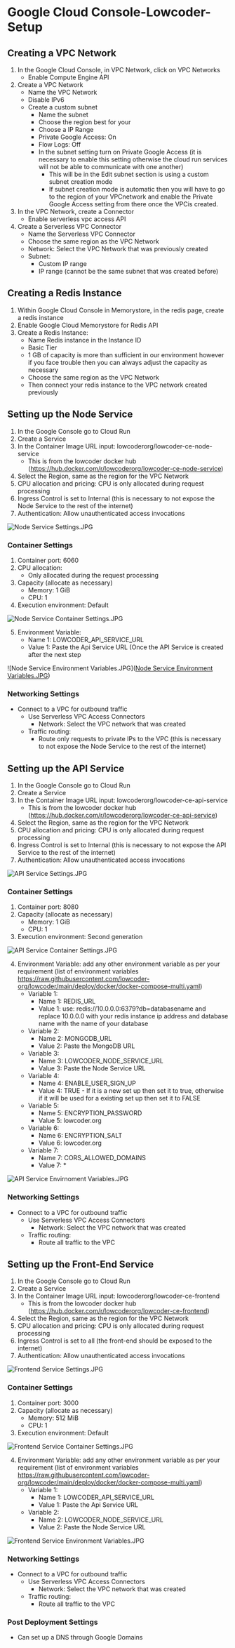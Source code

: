 # Google Cloud Console-Lowcoder-Setup

## Creating a VPC Network
1. In the Google Cloud Console, in VPC Network, click on VPC Networks
    - Enable Compute Engine API
3. Create a VPC Network
    - Name the VPC Network
    - Disable IPv6
    - Create a custom subnet 
        - Name the subnet 
        - Choose the region best for your
        - Choose a IP Range
        - Private Google Access: On
        - Flow Logs: Off
        - In the subnet setting turn on Private Google Access (it is necessary to enable this setting otherwise the cloud run services will not be able to communicate with one another)
            - This will be in the Edit subnet section is using a custom subnet creation mode
            - If subnet creation mode is automatic then you will have to go to the region of your VPCnetwork and enable the Private Google Access setting from there once the VPCis created.
4. In the VPC Network, create a Connector
    - Enable serverless vpc access API
6. Create a Serverless VPC Connector
    - Name the Serverless VPC Connector
    - Choose the same region as the VPC Network
    - Network: Select the VPC Network that was previously created
    - Subnet:
        - Custom IP range
        - IP range (cannot be the same subnet that was created before) 

## Creating a Redis Instance
1. Within Google Cloud Console in Memorystore, in the redis page, create a redis instance
2. Enable Google Cloud Memorystore for Redis API
3. Create a Redis Instance:
    - Name Redis instance in the Instance ID
    - Basic Tier
    - 1 GB of capacity is more than sufficient in our environment however if you face trouble then you can always adjust the capacity as necessary
    - Choose the same region as the VPC Network
    - Then connect your redis instance to the VPC network created previously


## Setting up the Node Service
1. In the Google Console go to Cloud Run
2. Create a Service 
3. In the Container Image URL input: lowcoderorg/lowcoder-ce-node-service
    - This is from the lowcoder docker hub (https://hub.docker.com/r/lowcoderorg/lowcoder-ce-node-service)
4. Select the Region, same as the region for the VPC Network
5. CPU allocation and pricing: CPU is only allocated during request processing
6. Ingress Control is set to Internal (this is necessary to not expose the Node Service to the rest of the internet)
7. Authentication: Allow unauthenticated access invocations

![Node Service Settings.JPG](https://github.com/lmt-ventures/GCC-Lowcoder-Setup/blob/4df71f618e95330d771f811540905c551b9a70ab/Node%20Service%20Settings.JPG)

### Container Settings
1. Container port: 6060
2. CPU allocation:
    - Only allocated during the request processing
3. Capacity (allocate as necessary) 
    - Memory: 1 GiB 
    - CPU: 1
4. Execution environment: Default

![Node Service Container Settings.JPG](https://github.com/lmt-ventures/GCC-Lowcoder-Setup/blob/4df71f618e95330d771f811540905c551b9a70ab/Node%20Service%20Container%20Settings.JPG)

5. Environment Variable:
    - Name 1: LOWCODER_API_SERVICE_URL
    - Value 1: Paste the Api Service URL (Once the API Service is created after the next step

![Node Service Environment Variables.JPG]([Node Service Environment Variables.JPG](https://github.com/lmt-ventures/GCC-Lowcoder-Setup/blob/4df71f618e95330d771f811540905c551b9a70ab/Node%20Service%20Settings.JPG))

### Networking Settings
- Connect to a VPC for outbound traffic
    - Use Serverless VPC Access Connectors
       - Network: Select the VPC network that was created 
    - Traffic routing:
      - Route only requests to private IPs to the VPC (this is necessary to not expose the Node Service to the rest of the internet)


## Setting up the API Service
1. In the Google Console go to Cloud Run
2. Create a Service 
3. In the Container Image URL input: lowcoderorg/lowcoder-ce-api-service
    - This is from the lowcoder docker hub (https://hub.docker.com/r/lowcoderorg/lowcoder-ce-api-service)
4. Select the Region, same as the region for the VPC Network
5. CPU allocation and pricing: CPU is only allocated during request processing
6. Ingress Control is set to Internal (this is necessary to not expose the API Service to the rest of the internet)
7. Authentication: Allow unauthenticated access invocations

![API Service Settings.JPG](https://github.com/lmt-ventures/GCC-Lowcoder-Setup/blob/4df71f618e95330d771f811540905c551b9a70ab/API%20Service%20Settings.JPG)

### Container Settings
1. Container port: 8080
2. Capacity (allocate as necessary) 
    - Memory: 1 GiB 
    - CPU: 1
3. Execution environment: Second generation

![API Service Container Settings.JPG](https://github.com/lmt-ventures/GCC-Lowcoder-Setup/blob/a0c34bf799035819f04f48ef884f4200c973e3e9/API%20Service%20Container%20Settings.JPG)

4. Environment Variable: add any other environment variable as per your requirement (list of environment variables https://raw.githubusercontent.com/lowcoder-org/lowcoder/main/deploy/docker/docker-compose-multi.yaml)
    - Variable 1: 
      - Name 1: REDIS_URL
      - Value 1: use: redis://10.0.0.0:6379?db=databasename and replace 10.0.0.0 with your redis instance ip address and database name with the name of your database
    - Variable 2: 
      - Name 2: MONGODB_URL
      - Value 2: Paste the MongoDB URL
    - Variable 3: 
      - Name 3: LOWCODER_NODE_SERVICE_URL
      - Value 3: Paste the Node Service URL
    - Variable 4: 
      - Name 4: ENABLE_USER_SIGN_UP
      - Value 4: TRUE
            - If it is a new set up then set it to true, otherwise if it will be used for a existing set up then set it to FALSE
    - Variable 5: 
      - Name 5: ENCRYPTION_PASSWORD
      - Value 5: lowcoder.org
    - Variable 6: 
      - Name 6: ENCRYPTION_SALT
      - Value 6: lowcoder.org
    - Variable 7: 
      - Name 7: CORS_ALLOWED_DOMAINS
      - Value 7: *

![API Service Envirnoment Variables.JPG](https://github.com/lmt-ventures/GCC-Lowcoder-Setup/blob/c5d3f5bb8824de49807e27cbb31336441dd785f1/API%20Service%20Envirnoment%20Variables.JPG)

### Networking Settings
- Connect to a VPC for outbound traffic
    - Use Serverless VPC Access Connectors
       - Network: Select the VPC network that was created 
    - Traffic routing:
      - Route all traffic to the VPC


## Setting up the Front-End Service 
1. In the Google Console go to Cloud Run
2. Create a Service 
3. In the Container Image URL input: lowcoderorg/lowcoder-ce-frontend
    - This is from the lowcoder docker hub (https://hub.docker.com/r/lowcoderorg/lowcoder-ce-frontend)
4. Select the Region, same as the region for the VPC Network
5. CPU allocation and pricing: CPU is only allocated during request processing
6. Ingress Control is set to all (the front-end should be exposed to the internet)
7. Authentication: Allow unauthenticated access invocations

![Frontend Service Settings.JPG](https://github.com/lmt-ventures/GCC-Lowcoder-Setup/blob/4df71f618e95330d771f811540905c551b9a70ab/Frontend%20Service%20Settings.JPG)

### Container Settings 
1. Container port: 3000
2. Capacity (allocate as necessary) 
    - Memory: 512 MiB 
    - CPU: 1
3. Execution environment: Default

![Frontend Service Container Settings.JPG](https://github.com/lmt-ventures/GCC-Lowcoder-Setup/blob/4df71f618e95330d771f811540905c551b9a70ab/Frontend%20Service%20Container%20Settings.JPG)

4. Environment Variable: add any other environment variable as per your requirement (list of environment variables https://raw.githubusercontent.com/lowcoder-org/lowcoder/main/deploy/docker/docker-compose-multi.yaml)
    - Variable 1: 
      - Name 1: LOWCODER_API_SERVICE_URL
      - Value 1: Paste the Api Service URL
    - Variable 2: 
      - Name 2: LOWCODER_NODE_SERVICE_URL
      - Value 2: Paste the Node Service URL

![Frontend Service Environment Variables.JPG](https://github.com/lmt-ventures/GCC-Lowcoder-Setup/blob/4df71f618e95330d771f811540905c551b9a70ab/Frontend%20Service%20Environment%20Variables.JPG)

### Networking Settings
- Connect to a VPC for outbound traffic
    - Use Serverless VPC Access Connectors
       - Network: Select the VPC network that was created 
    - Traffic routing:
      - Route all traffic to the VPC
### Post Deployment Settings
- Can set up a DNS through Google Domains 

